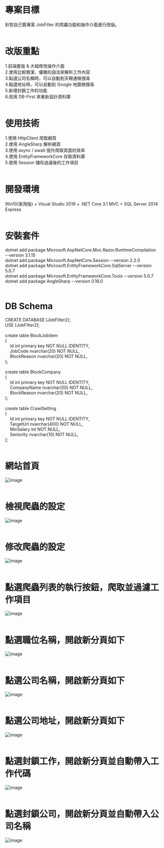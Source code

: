 # 專案目標  
針對自己舊專案 JobFilter 的爬蟲功能和操作介面進行改版。  
&emsp;  
# 改版重點  
1.前端套版 & 大幅修改操作介面  
2.使用比較簡潔、優雅的語法來解析工作內容  
3.點選公司名稱時，可以自動到天眼通做搜尋  
4.點選地址時，可以自動到 Google 地圖做搜尋  
5.新增封鎖工作的功能  
6.改用 DB-First 來重新設計資料庫  
&emsp;  
# 使用技術  
1.使用 HttpClient 爬取網頁  
2.使用 AngleSharp 解析網頁  
3.使用 async / await 提升爬取頁面的效率  
4.使用 EntityFrameworkCore 存取資料庫  
5.使用 Session 儲存過濾後的工作項目  
&emsp;  
# 開發環境  
Win10(家用版) + Visual Studio 2019 + .NET Core 3.1 MVC + SQL Server 2014 Express  
&emsp;  
# 安裝套件  
dotnet add package Microsoft.AspNetCore.Mvc.Razor.RuntimeCompilation --version 3.1.15  
dotnet add package Microsoft.AspNetCore.Session --version 2.2.0  
dotnet add package Microsoft.EntityFrameworkCore.SqlServer --version 5.0.7  
dotnet add package Microsoft.EntityFrameworkCore.Tools --version 5.0.7  
dotnet add package AngleSharp --version 0.16.0  
&emsp;  
# DB Schema  
CREATE DATABASE [JobFilter2];  
USE [JobFilter2];  
&emsp;  
create table BlockJobItem  
(  
&nbsp;&nbsp;&nbsp;&nbsp;Id int primary key NOT NULL IDENTITY,  
&nbsp;&nbsp;&nbsp;&nbsp;JobCode nvarchar(20) NOT NULL,  
&nbsp;&nbsp;&nbsp;&nbsp;BlockReason nvarchar(20) NOT NULL,  
);  
&emsp;  
create table BlockCompany  
(  
&nbsp;&nbsp;&nbsp;&nbsp;Id int primary key NOT NULL IDENTITY,  
&nbsp;&nbsp;&nbsp;&nbsp;CompanyName nvarchar(50) NOT NULL,  
&nbsp;&nbsp;&nbsp;&nbsp;BlockReason nvarchar(20) NOT NULL,  
);  
&emsp;  
create table CrawlSetting  
(  
&nbsp;&nbsp;&nbsp;&nbsp;Id int primary key NOT NULL IDENTITY,  
&nbsp;&nbsp;&nbsp;&nbsp;TargetUrl nvarchar(400) NOT NULL,  
&nbsp;&nbsp;&nbsp;&nbsp;MinSalary int NOT NULL,  
&nbsp;&nbsp;&nbsp;&nbsp;Seniority nvarchar(10) NOT NULL,  
);  
&emsp;  
# 網站首頁  
![image](https://github.com/Jacky20200711/JobFilter2/blob/master/DEMO_01.PNG?raw=true)  
&emsp;  
# 檢視爬蟲的設定  
![image](https://github.com/Jacky20200711/JobFilter2/blob/master/DEMO_02.PNG?raw=true)  
&emsp;  
# 修改爬蟲的設定  
![image](https://github.com/Jacky20200711/JobFilter2/blob/master/DEMO_03.PNG?raw=true)  
&emsp;  
# 點選爬蟲列表的執行按鈕，爬取並過濾工作項目  
![image](https://github.com/Jacky20200711/JobFilter2/blob/master/DEMO_04.PNG?raw=true)  
&emsp;  
# 點選職位名稱，開啟新分頁如下  
![image](https://github.com/Jacky20200711/JobFilter2/blob/master/DEMO_05.PNG?raw=true)  
&emsp;  
# 點選公司名稱，開啟新分頁如下  
![image](https://github.com/Jacky20200711/JobFilter2/blob/master/DEMO_06.PNG?raw=true)  
&emsp;  
# 點選公司地址，開啟新分頁如下  
![image](https://github.com/Jacky20200711/JobFilter2/blob/master/DEMO_07.PNG?raw=true)  
&emsp;  
# 點選封鎖工作，開啟新分頁並自動帶入工作代碼  
![image](https://github.com/Jacky20200711/JobFilter2/blob/master/DEMO_08.PNG?raw=true)  
&emsp;  
# 點選封鎖公司，開啟新分頁並自動帶入公司名稱  
![image](https://github.com/Jacky20200711/JobFilter2/blob/master/DEMO_09.PNG?raw=true)  
&emsp;  
